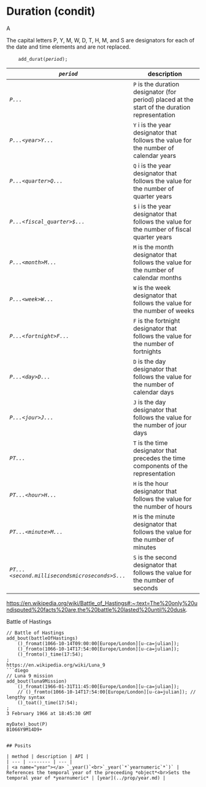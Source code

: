 # Duration (condit)
A 

<!-- https://tc39.es/proposal-temporal/docs/duration.html -->
<!-- https://en.wikipedia.org/wiki/ISO_8601#Durations -->

The capital letters P, Y, M, W, D, T, H, M, and S are designators for each of the date and time elements and are not replaced.



&nbsp;&nbsp;&nbsp;&nbsp;&nbsp;&nbsp;` add_durat(`*`period`*`);`<br>


| *`period`* | description |
| --- | --- |
| *`P...`* | `P` is the duration designator (for period) placed at the start of the duration representation |
| *`P...<year>Y...`* | `Y` i is the year designator that follows the value for the number of calendar years |
| *`P...<quarter>Q...`* | `Q` i is the year designator that follows the value for the number of quarter years |
| *`P...<fiscal_quarter>$...`* | `$` i is the year designator that follows the value for the number of fiscal quarter years |
| *`P...<month>M...`* | `M` is the month designator that follows the value for the number of calendar months |
| *`P...<week>W...`* | `W` is the week designator that follows the value for the number of weeks |
| *`P...<fortnight>F...`* | `F` is the fortnight designator that follows the value for the number of fortnights |
| *`P...<day>D...`* | `D` is the day designator that follows the value for the number of calendar days |
| *`P...<jour>J...`* | `J` is the day designator that follows the value for the number of jour days |
| *`PT...`* | `T` is the time designator that precedes the time components of the representation |
| *`PT...<hour>H...`* | `H` is the hour designator that follows the value for the number of hours |
*`PT...<minute>M...`* | `M` is the minute designator that follows the value for the number of minutes |
*`PT...<second.millisecondsmicroseconds>S...`* | `S` is the second designator that follows the value for the number of seconds |

https://en.wikipedia.org/wiki/Battle_of_Hastings#:~:text=The%20only%20undisputed%20facts%20are,the%20battle%20lasted%20until%20dusk.

Battle of Hastings
```diego
// Battle of Hastings
add_bout(battleOfHastings)
    ()_fromat(1066-10-14T09:00:00[Europe/London][u-ca=julian]);
    ()_fromto(1066-10-14T17:54:00[Europe/London][u-ca=julian]);
    ()_fromto()_time(17:54);
;
https://en.wikipedia.org/wiki/Luna_9
```diego
// Luna 9 mission
add_bout(luna9Mission)
    ()_fromat(1966-01-31T11:45:00[Europe/London][u-ca=julian]);
    // ()_fromto(1066-10-14T17:54:00[Europe/London][u-ca=julian]); // lengthy syntax
    ()_toat()_time(17:54);
;
3 February 1966 at 18:45:30 GMT

myDate)_bout(P)
B1066Y9M14D9+


## Posits

| method | description | API |
| --- | -------- | --- |
| <a name="year"></a> `_year()`<br>`_year(`*`yearnumeric`*`)` | References the temporal year of the preceeding *object*<br>Sets the temporal year of *yearnumeric* | [year](../prop/year.md) |